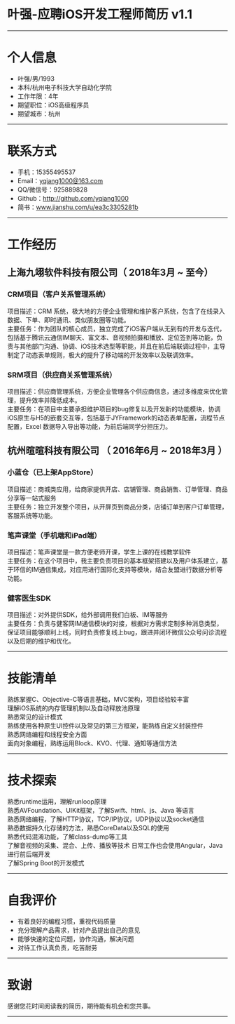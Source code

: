# 叶强-应聘iOS开发工程师简历 v1.1

---
# 个人信息
 - 叶强/男/1993 
 - 本科/杭州电子科技大学自动化学院 
 - 工作年限：4年
 - 期望职位：iOS高级程序员
 - 期望城市：杭州
---

# 联系方式
- 手机：15355495537
- Email：yqiang1000@163.com
- QQ/微信号：925889828
- Github：http://github.com/yqiang1000
- 简书：www.jianshu.com/u/ea3c3305281b
---

# 工作经历
## 上海九翊软件科技有限公司（ 2018年3月 ~ 至今）

### CRM项目（客户关系管理系统）
项目描述：CRM 系统，极大地的方便企业管理和维护客户系统，包含了在线录入数据、下单、即时通讯、类似朋友圈等功能。<br>
主要任务：作为团队的核心成员，独立完成了iOS客户端从无到有的开发与迭代，包括基于腾讯云通信IM聊天、富文本、音视频拍摄和播放、定位签到等功能，负责与其他部门沟通、协调、iOS技术选型等职能，并且在前后端联调过程中，主导制定了动态表单规则，极大的提升了移动端的开发效率以及联调效率。

### SRM项目（供应商关系管理系统）
项目描述：供应商管理系统，方便企业管理各个供应商信息，通过多维度来优化管理，提升效率并降低成本。<br>
主要任务：在项目中主要承担维护项目的bug修复以及开发新的功能模块，协调iOS原生与H5的嵌套交互等，包括基于JYFramework的动态表单配置，流程节点配置，Excel 数据导入导出等功能，为前后端同学分担压力。

## 杭州暄暄科技有限公司 （ 2016年6月 ~ 2018年3月 ）

### 小蓝仓（已上架AppStore）
项目描述：商城类应用，给商家提供开店、店铺管理、商品销售、订单管理、商品分享等一站式服务 <br>
主要任务：独立开发整个项目，从开屏页到商品分类，店铺订单到客户订单管理，客服系统等功能。

### 笔声课堂（手机端和iPad端）
项目描述：笔声课堂是一款方便老师开课，学生上课的在线教学软件<br>
主要任务：在这个项目中，我主要负责项目的基本框架搭建以及用户体系建立，基于环信的IM通信集成，对应用进行国际化支持等模块，结合友盟进行数据分析等功能。

### 健客医生SDK
项目描述：对外提供SDK，给外部调用我们白板、IM等服务<br>
主要任务：负责与健客网IM通信模块的对接，根据对方需求定制多种消息类型，保证项目能够顺利上线，同时负责修复线上bug，跟进并闭环微信公众号问诊流程以及后期的维护和优化。

---

# 技能清单
熟练掌握C、Objective-C等语言基础，MVC架构，项目经验较丰富<br>
理解iOS系统的内存管理机制以及自动释放池原理<br>
熟悉常见的设计模式<br>
熟练使用各种原生UI控件以及常见的第三方框架，能熟练自定义封装控件<br>
熟悉网络编程和线程安全方面<br>
面向对象编程，熟练运用Block、KVO、代理、通知等通信方法<br>

---

# 技术探索

熟悉runtime运用，理解runloop原理<br>
熟悉AVFoundation、UIKit框架，了解Swift、html、js、Java 等语言<br>
熟悉网络编程，了解HTTP协议，TCP/IP协议，UDP协议以及socket通信<br>
熟悉数据持久化存储的方法，熟悉CoreData以及SQL的使用<br>
熟悉代码混淆功能，了解class-dump等工具<br>
了解音视频的采集、混合、上传、播放等技术
日常工作也会使用Angular，Java进行前后端开发<br>
了解Spring Boot的开发模式

---

# 自我评价
- 有着良好的编程习惯，重视代码质量<br>
- 充分理解产品需求，针对产品提出自己的意见<br>
- 能够快速的定位问题，协作沟通，解决问题<br>
- 对待工作认真负责，吃苦耐劳

---

# 致谢
 感谢您花时间阅读我的简历，期待能有机会和您共事。
 
 ---
